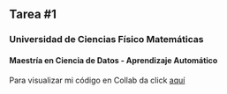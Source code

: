 ## Tarea #1
### Universidad de Ciencias Físico Matemáticas
#### Maestría en Ciencia de Datos - Aprendizaje Automático

Para visualizar mi código en Collab da click [aquí](https://colab.research.google.com/drive/1EV617n6qW5VbzK2FD11p6qgmLHLrWnu6?usp=sharing)
